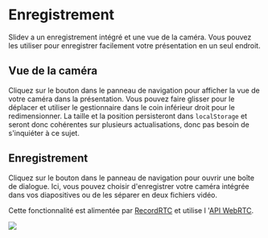 # Enregistrement

Slidev a un enregistrement intégré et une vue de la caméra. Vous pouvez les utiliser pour enregistrer facilement votre présentation en un seul endroit.

## Vue de la caméra

Cliquez sur le bouton <carbon-user-avatar class="inline-icon-btn"/> dans le panneau de navigation pour afficher la vue de votre caméra dans la présentation. Vous pouvez faire glisser pour le déplacer et utiliser le gestionnaire dans le coin inférieur droit pour le redimensionner. La taille et la position persisteront dans `localStorage` et seront donc cohérentes sur plusieurs actualisations, donc pas besoin de s'inquiéter à ce sujet.

## Enregistrement

Cliquez sur le bouton <carbon-video class="inline-icon-btn"/> dans le panneau de navigation pour ouvrir une boîte de dialogue. Ici, vous pouvez choisir d'enregistrer votre caméra intégrée dans vos diapositives ou de les séparer en deux fichiers vidéo.

Cette fonctionnalité est alimentée par [RecordRTC](https://github.com/muaz-khan/RecordRTC) et utilise l '[API WebRTC](https://webrtc.org/).

![](/screenshots/recording.png)
